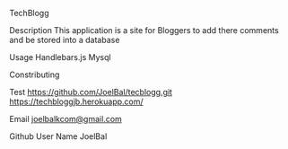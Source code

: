 TechBlogg

Description
This application is a site for Bloggers to add there comments and be stored into a database

Usage
Handlebars.js
Mysql

Constributing

Test
https://github.com/JoelBal/tecblogg.git
https://techbloggjb.herokuapp.com/



Email
joelbalkcom@gmail.com

Github User Name
JoelBal
